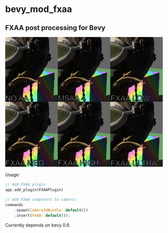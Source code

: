 # bevy_mod_fxaa

## FXAA post processing for Bevy

![settings_lg](settings_lg.png)

Usage:
```rust
// Add FXAA plugin
app.add_plugin(FXAAPlugin) 
```

```rust
// Add FXAA component to camera:
commands
    .spawn(Camera3dBundle::default())
    .insert(FXAA::default());
```

Currently depends on bevy 0.9.
